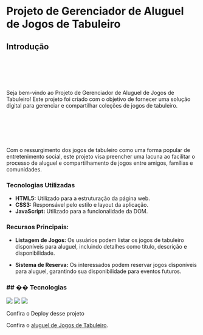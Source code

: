 <h1>Projeto de Gerenciador de Aluguel de Jogos de Tabuleiro</h1>


## Introdução

<p style="margin-top: 100px; margin-bottom: 10px;">Seja bem-vindo ao Projeto de Gerenciador de Aluguel de Jogos de Tabuleiro! Este projeto foi criado com o objetivo de fornecer uma solução digital para gerenciar e compartilhar coleções de jogos de tabuleiro.</p>

<p style="margin-top: 100px; margin-bottom: 10px;">Com o ressurgimento dos jogos de tabuleiro como uma forma popular de entretenimento social, este projeto visa preencher uma lacuna ao facilitar o processo de aluguel e compartilhamento de jogos entre amigos, famílias e comunidades.</p>

<h3>Tecnologias Utilizadas</h3>
<ul>
    <li><b>HTML5:</b> Utilizado para a estruturação da página web.</li>
    <li><b>CSS3:</b> Responsável pelo estilo e layout da aplicação.</li>
    <li><b>JavaScript:</b> Utilizado para a funcionalidade da DOM.</li>
</ul>

<h3>Recursos Principais:</h3>
<ul>
    <li><b>Listagem de Jogos:</b> Os usuários podem listar os jogos de tabuleiro disponíveis para aluguel, incluindo detalhes como título, descrição e disponibilidade.</p></li>
    <li><b>Sistema de Reserva:</b> Os interessados podem reservar jogos disponíveis para aluguel, garantindo sua disponibilidade para eventos futuros.</p></li>
</ul>

<h3>## �� Tecnologias</h3>
<div>
  <img src="https://img.shields.io/badge/HTML-239120?style=for-the-badge&logo=html5&logoColor=white">
  <img src="https://img.shields.io/badge/CSS-239120?&style=for-the-badge&logo=css3&logoColor=white">
  <img src="https://img.shields.io/badge/JavaScript-F7DF1E?style=for-the-badge&logo=javascript&logoColor=black">
</div>

<p>Confira o Deploy desse projeto</p>
    <p>Confira o <a href="https://alugue-de-jogos.vercel.app/">aluguel de Jogos de Tabuleiro</a>.</p>
